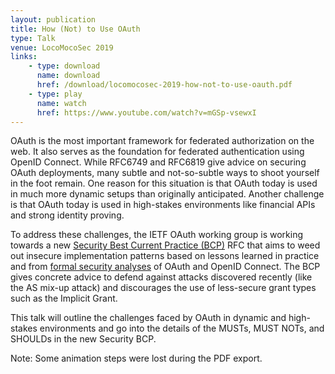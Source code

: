 ```yaml
---
layout: publication
title: How (Not) to Use OAuth
type: Talk
venue: LocoMocoSec 2019
links:
    - type: download
      name: download
      href: /download/locomocosec-2019-how-not-to-use-oauth.pdf
    - type: play
      name: watch
      href: https://www.youtube.com/watch?v=mGSp-vsewxI
---
```


OAuth is the most important framework for federated authorization on
the web. It also serves as the foundation for federated authentication
using OpenID Connect. While RFC6749 and RFC6819 give advice on
securing OAuth deployments, many subtle and not-so-subtle ways to
shoot yourself in the foot remain. One reason for this situation is
that OAuth today is used in much more dynamic setups than originally
anticipated. Another challenge is that OAuth today is used in
high-stakes environments like financial APIs and strong identity
proving.

To address these challenges, the IETF OAuth working group is working
towards a
new
[Security Best Current Practice (BCP)](/publications/2018-12-28-oauth-bcp/)
RFC that aims to weed out insecure implementation patterns based on
lessons learned in practice and from [formal security analyses](/publications/2018-10-19-an-expressive-formal-web-model) of OAuth
and OpenID Connect. The BCP gives concrete advice to defend against
attacks discovered recently (like the AS mix-up attack) and discourages the use of
less-secure grant types such as the Implicit Grant.

This talk will outline the challenges faced by OAuth in dynamic and
high-stakes environments and go into the details of the MUSTs, MUST
NOTs, and SHOULDs in the new Security BCP.

Note: Some animation steps were lost during the PDF export. 
